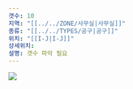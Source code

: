 ```yaml
---
갯수: 10
지역: "[[../../ZONE/사무실|사무실]]"
종류: "[[../../TYPES/공구|공구]]"
위치: "[[I-J|I-J]]"
상세위치: 
설명: 갯수 파악 필요
---
```

![](http://192.168.50.22/images/240608_IMG_0240.jpg)